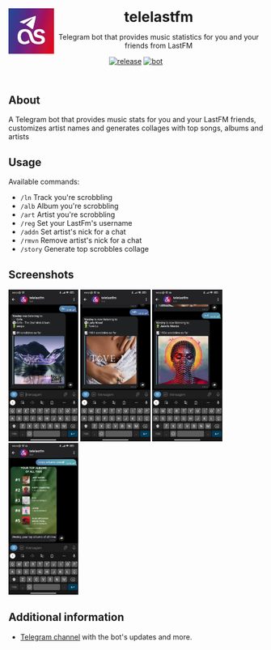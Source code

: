 <header>
<img src="docs/assets/logo.jpg" alt="logo" height="90" align="left">
<h1 style="display: inline">telelastfm</h1>

Telegram bot that provides music statistics for you and your friends from LastFM

[![release](https://img.shields.io/badge/release-v2.5.0-green.svg?style=flat)]()
[![bot](https://img.shields.io/badge/Bot-Telegram-blue)](https://t.me/telelastfmbot)
</header>

## About

A Telegram bot that provides music stats for you and your LastFM friends, customizes artist names and generates collages with top songs, albums and artists

## Usage
Available commands:
* `/ln`    Track you're scrobbling
* `/alb`   Album you're scrobbling
* `/art`   Artist you're scrobbling
* `/reg`   Set your LastFm's username
* `/addn`  Set artist's nick for a chat
* `/rmvn`  Remove artist's nick for a chat
* `/story` Generate top scrobbles collage

## Screenshots

<img src="docs/assets/ln.jpg" alt="ln" height="300">  
<img src="docs/assets/alb.jpg" alt="alb" height="300">  
<img src="docs/assets/art.jpg" alt="art" height="300">  
<img src="docs/assets/story.jpg" alt="story" height="300">

## Additional information

-   [Telegram channel](https://t.me/telelastfmnews) with the bot's updates and more.